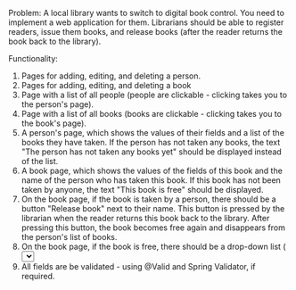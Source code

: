 Problem:
A local library wants to switch to digital book control. You
need to implement a web application for them. Librarians
should be able to register readers, issue them books, and release books (after the reader returns
the book back to the library).

Functionality:
1) Pages for adding, editing, and deleting a person.
2) Pages for adding, editing, and deleting a book
3) Page with a list of all people (people are clickable - clicking takes you to the person's page).
4) Page with a list of all books (books are clickable - clicking takes you to the book's page).
5) A person's page, which shows the values of their fields and a list of the books they have taken. If the person
has not taken any books, the text "The person has not taken any books yet" should be displayed instead of the list.
6) A book page, which shows the values of the fields of this book and the name of the person who has taken this book.
If this book has not been taken by anyone, the text "This book is free" should be displayed.
7) On the book page, if the book is taken by a person, there should be a button "Release book" next to their name. 
This button is pressed by the librarian when the reader returns this book back to the library. After pressing this button,
the book becomes free again and disappears from the person's list of books.
8) On the book page, if the book is free, there should be a drop-down list (<select>)
with all the people and a button "Assign book". This button is pressed by the librarian
when the reader wants to take this book home. After pressing this button, the book
should start to belong to the selected person and should appear in his list of
books.
9) All fields are be validated - using @Valid and Spring Validator, if
required.